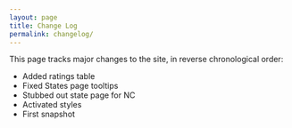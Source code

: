 ```yaml
---
layout: page
title: Change Log
permalink: changelog/
---
```


This page tracks major changes to the site, in reverse chronological order:

- Added ratings table
- Fixed States page tooltips
- Stubbed out state page for NC
- Activated styles
- First snapshot